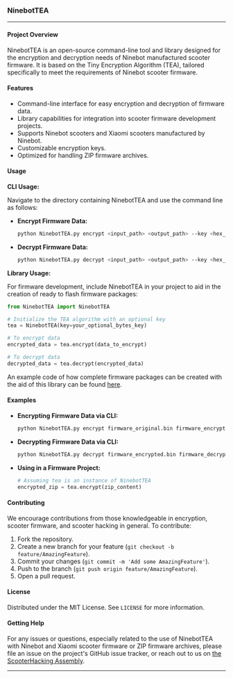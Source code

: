
### NinebotTEA

---

#### Project Overview

NinebotTEA is an open-source command-line tool and library designed for the encryption and decryption needs of Ninebot manufactured scooter firmware. It is based on the Tiny Encryption Algorithm (TEA), tailored specifically to meet the requirements of Ninebot scooter firmware.

#### Features

- Command-line interface for easy encryption and decryption of firmware data.
- Library capabilities for integration into scooter firmware development projects.
- Supports Ninebot scooters and Xiaomi scooters manufactured by Ninebot.
- Customizable encryption keys.
- Optimized for handling ZIP firmware archives.


#### Usage

**CLI Usage:**

Navigate to the directory containing NinebotTEA and use the command line as follows:

- **Encrypt Firmware Data:**

  ```bash
  python NinebotTEA.py encrypt <input_path> <output_path> --key <hex_key>
  ```

- **Decrypt Firmware Data:**

  ```bash
  python NinebotTEA.py decrypt <input_path> <output_path> --key <hex_key>
  ```

**Library Usage:**

For firmware development, include NinebotTEA in your project to aid in the creation of ready to flash firmware packages:

```python
from NinebotTEA import NinebotTEA

# Initialize the TEA algorithm with an optional key
tea = NinebotTEA(key=your_optional_bytes_key)

# To encrypt data
encrypted_data = tea.encrypt(data_to_encrypt)

# To decrypt data
decrypted_data = tea.decrypt(encrypted_data)
```
An example code of how complete firmware packages can be created with the aid of this library can be found [here](https://github.com/scooterhacking/fw-zip-package-v3/blob/main/Python/pack.py).

#### Examples

- **Encrypting Firmware Data via CLI:**

  ```bash
  python NinebotTEA.py encrypt firmware_original.bin firmware_encrypted.bin --key 1a2b3c4d5e6f7890a1b2c3d4e5f60708
  ```

- **Decrypting Firmware Data via CLI:**

  ```bash
  python NinebotTEA.py decrypt firmware_encrypted.bin firmware_decrypted.bin --key 1a2b3c4d5e6f7890a1b2c3d4e5f60708
  ```

- **Using in a Firmware Project:**

  ```python
  # Assuming tea is an instance of NinebotTEA
  encrypted_zip = tea.encrypt(zip_content)
  ```

#### Contributing

We encourage contributions from those knowledgeable in encryption, scooter firmware, and scooter hacking in general. To contribute:

1. Fork the repository.
2. Create a new branch for your feature (`git checkout -b feature/AmazingFeature`).
3. Commit your changes (`git commit -m 'Add some AmazingFeature'`).
4. Push to the branch (`git push origin feature/AmazingFeature`).
5. Open a pull request.

#### License

Distributed under the MIT License. See `LICENSE` for more information.

#### Getting Help

For any issues or questions, especially related to the use of NinebotTEA with Ninebot and Xiaomi scooter firmware or ZIP firmware archives, please file an issue on the project's GitHub issue tracker, or reach out to us on [the ScooterHacking Assembly](https://t.me/scooterhackingassembly).

---
